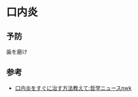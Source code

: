 # 口内炎

## 予防

歯を磨け

## 参考

- [口内炎をすぐに治す方法教えて:哲学ニュースnwk](http://blog.livedoor.jp/nwknews/archives/4802446.html)
